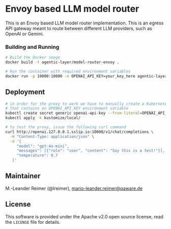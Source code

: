 # Envoy based LLM model router

This is an Envoy based LLM model router implementation. This is an egress API gateway
meant to route between different LLM providers, such as OpenAI or Gemini.

### Building and Running

```bash
# Build the Docker image
docker build -t agentic-layer/model-router-envoy .

# Run the container with required environment variables
docker run -p 10000:10000 -e OPENAI_API_KEY=your_key_here agentic-layer/model-router-envoy
```

## Deployment

```bash
# in order for the proxy to work we have to manually create a Kubernetes secret
# that contains an OPENAI_API_KEY environment variable
kubectl create secret generic openai-api-key --from-literal=OPENAI_API_KEY=$OPENAI_API_KEY
kubectl apply -k kustomize/local/

# to test the proxy, issue the following curl command
curl http://openai.127.0.0.1.sslip.io:10000/v1/chat/completions \
  -H "Content-Type: application/json" \
  -d '{
     "model": "gpt-4o-mini",
     "messages": [{"role": "user", "content": "Say this is a test!"}],
     "temperature": 0.7
   }'
```

## Maintainer

M.-Leander Reimer (@lreimer), <mario-leander.reimer@qaware.de>

## License

This software is provided under the Apache v2.0 open source license, read the `LICENSE` file for details.